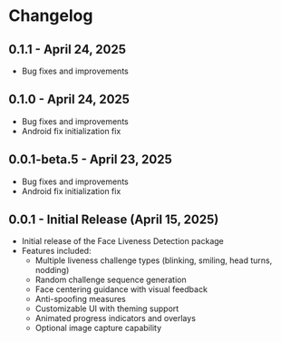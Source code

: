 # Changelog

## 0.1.1 - April 24, 2025
* Bug fixes and improvements

## 0.1.0 - April 24, 2025
* Bug fixes and improvements
* Android fix initialization fix


## 0.0.1-beta.5 - April 23, 2025
* Bug fixes and improvements
* Android fix initialization fix


## 0.0.1 - Initial Release (April 15, 2025)

* Initial release of the Face Liveness Detection package
* Features included:
  * Multiple liveness challenge types (blinking, smiling, head turns, nodding)
  * Random challenge sequence generation
  * Face centering guidance with visual feedback
  * Anti-spoofing measures
  * Customizable UI with theming support
  * Animated progress indicators and overlays
  * Optional image capture capability

  